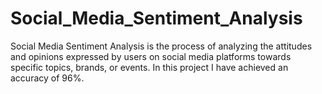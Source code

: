# Social_Media_Sentiment_Analysis
Social Media Sentiment Analysis is the process of analyzing the attitudes and opinions expressed by users on social media platforms towards specific topics, brands, or events. In this project I have achieved an accuracy of 96%.
